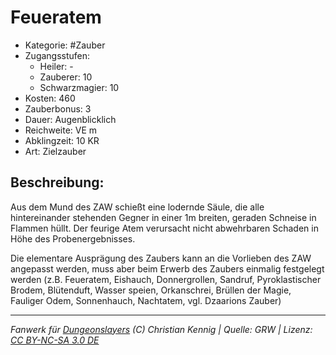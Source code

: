 # Feueratem

- Kategorie: #Zauber
- Zugangsstufen:
  - Heiler: -
  - Zauberer: 10
  - Schwarzmagier: 10
- Kosten: 460
- Zauberbonus: 3
- Dauer: Augenblicklich
- Reichweite: VE m
- Abklingzeit: 10 KR
- Art: Zielzauber

## Beschreibung:

Aus dem Mund des ZAW schießt eine lodernde Säule, die alle hintereinander stehenden Gegner in einer 1m breiten, geraden Schneise in Flammen hüllt. Der feurige Atem verursacht nicht abwehrbaren Schaden in Höhe des Probenergebnisses.

Die elementare Ausprägung des Zaubers kann an die Vorlieben des ZAW angepasst werden, muss aber beim Erwerb des Zaubers einmalig festgelegt werden (z.B. Feueratem, Eishauch, Donnergrollen, Sandruf, Pyroklastischer Brodem, Blütenduft, Wasser speien, Orkanschrei, Brüllen der Magie, Fauliger Odem, Sonnenhauch, Nachtatem, vgl. Dzaarions Zauber)

---

_Fanwerk für [Dungeonslayers](https://www.dungeonslayers.net/) (C) Christian Kennig | Quelle: GRW | Lizenz: [CC BY-NC-SA 3.0 DE](https://creativecommons.org/licenses/by-nc-sa/3.0/de/)_
